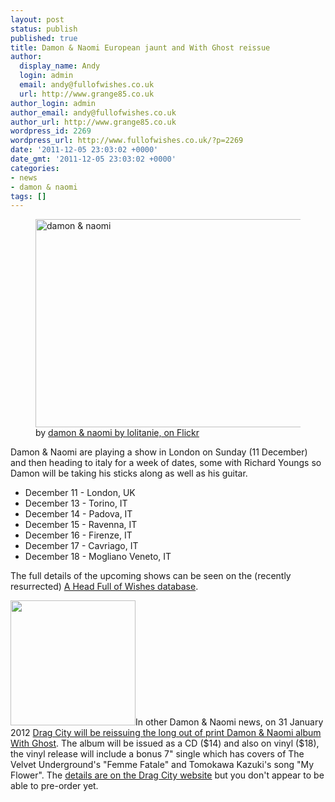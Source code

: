 ```yaml
---
layout: post
status: publish
published: true
title: Damon & Naomi European jaunt and With Ghost reissue
author:
  display_name: Andy
  login: admin
  email: andy@fullofwishes.co.uk
  url: http://www.grange85.co.uk
author_login: admin
author_email: andy@fullofwishes.co.uk
author_url: http://www.grange85.co.uk
wordpress_id: 2269
wordpress_url: http://www.fullofwishes.co.uk/?p=2269
date: '2011-12-05 23:03:02 +0000'
date_gmt: '2011-12-05 23:03:02 +0000'
categories:
- news
- damon & naomi
tags: []
---
```

<p><figure class="caption aligncenter"><a href="http://www.flickr.com/photos/lolitanie/3512157011/" title="damon &amp; naomi by lolitanie, on Flickr"><img src="http://farm4.staticflickr.com/3398/3512157011_34080980a3.jpg" width="500" height="333" alt="damon &amp; naomi"></a><figcaption class="caption-text">by <a href='http://www.flickr.com/photos/lolitanie/3512157011/'>damon &amp; naomi by lolitanie, on Flickr</a></figcaption></figure>Damon & Naomi are playing a show in London on Sunday (11 December) and then heading to italy for a week of dates, some with Richard Youngs so Damon will be taking his sticks along as well as his guitar.</p>
<ul>
<li>December 11 - London, UK</li>
<li>December 13 - Torino, IT</li>
<li>December 14 - Padova, IT</li>
<li>December 15 - Ravenna, IT</li>
<li>December 16 - Firenze, IT</li>
<li>December 17 - Cavriago, IT</li>
<li>December 18 - Mogliano Veneto, IT</li>
</ul>
<p>The <span class="removed_link" title="http://db.fullofwishes.co.uk/upcoming/damon_and_naomi/">full details of the upcoming shows</span> can be seen on the (recently resurrected) <a href="http://db.fullofwishes.co.uk/">A Head Full of Wishes database</a>.</p>
<p><img alt="" class="alignright" src="http://media.fullofwishes.co.uk/03-damon_and_naomi/sleeves/dan_withghost.jpg" title="Damon & Naomi with Ghost sleeve" width="200" height="200" />In other Damon & Naomi news, on 31 January 2012 <a href="http://www.dragcity.com/artists/damon-and-naomi-with-ghost">Drag City will be reissuing the long out of print Damon & Naomi album With Ghost</a>. The album will be issued as a CD ($14) and also on vinyl ($18), the vinyl release will include a bonus 7" single which has covers of The Velvet Underground's "Femme Fatale" and Tomokawa Kazuki's song "My Flower". The <a href="http://www.dragcity.com/products/damon-and-naomi-with-ghost">details are on the Drag City website</a> but you don't appear to be able to pre-order yet.</p>
